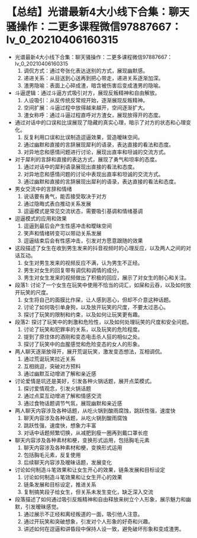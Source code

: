 # 【总结】光谱最新4大小线下合集：聊天骚操作：二更多课程微信97887667：lv_0_20210406160315

-   光谱最新4大小线下合集：聊天骚操作：二更多课程微信97887667：lv_0_20210406160315
    1.  调侃方式：通过夸张化表达送别的方式，展现幽默感。
    2.  递进关系：从目送到心送再到把心带走，递进关系逐渐加深。
    3.  渣男隐喻：表面上心碎成渣，暗含被伤害后变成渣男的隐喻。
-   斗逼逻辑：通过斗逼方式吸引对方，展现反叛精神和自由解放。
    1.  人设吸引：从反传统反常规开始，逐渐展现反叛精神。
    2.  空间扩展：斗逼过程中放得越来越开，空间逐渐扩大。
    3.  渣女称呼：通过斗逼过程直呼对方渣女，展现放得开的态度。
-   通过对话中的口误和比误展现了隐藏的真实心理，暗示了对方的状态和心理变化。
    1.  反复利用口误和比误制造逗逼效果，营造暧昧空间。
    2.  通过幽默和直接的言辞展现犀利的语录，表达直接的看法和态度。
    3.  对异地恋和感情问题进行讨论，展现出直率和坦诚的交流方式。
-   对于犀利的言辞和直接的表达方式，展现了勇气和坦率的态度。
    1.  通过对话中的犀利语录展现出直接的看法和态度。
    2.  对异地恋和感情问题的讨论中表现出直率和坦诚的交流方式。
    3.  通过幽默和直接的言辞展现出犀利的语录，表达直接的看法和态度。
-   男女交流中的言辞和情绪
    1.  说话要有勇气，能否接受取决于对方
    2.  通过隐晦式表白推动关系发展
    3.  逗逼模式是常见交流状态，需要吸引基调和情绪基调
-   逗逼模式的应用和效果
    1.  逗逼到最后会产生性感冲击和曖昧空间
    2.  笑声和情绪转变可以带动关系发展
    3.  逗逼结束后会有性感冲击，引发对方愿意跟随的效果
-   这段描述了女生在收到男生发来的抖音视频时的心理反应，以及两人之间的对话互动。
    1.  女生对男生发来的视频反应不满，认为男生不正经。
    2.  男生对女生的回复带有调侃和调情的成分。
    3.  男生对女生发来的视频做出了积极的回应，展示了对女生的耐心和关注。
-   段落1: 讨论了一个女生在玩笑中使用不恰当的词汇，如屎和云吞，以及如何放开玩笑的尺度。
    1.  女生将自己的面膜比作屎，让人感到恶心，但却不介意这种话题。
    2.  讨论了如何吸引单身狗，以及放开玩笑的尺度，不要太过恶心。
    3.  探讨了玩笑的限制和约束，以及如何让玩笑更有趣。
-   段落2: 探讨了玩笑中的刺激和危险性，以及如何处理玩笑的尺度和安全问题。
    1.  讨论了玩笑和犯罪率的关系，以及玩笑的危险程度。
    2.  提到了原住体的酒刚和变态电击杀人狂的相似之处。
    3.  探讨了玩笑中的血腥感觉和危险变态的女人的形象。
-   两人聊天逐渐放得开，展开荒诞玩笑，激发变态想法，互相调侃。 
    1.  通过荒诞玩笑拉近关系
    2.  互相挑逗，突破对方预料
    3.  通过幽默互动增进了解和亲近感
-   讨论爱情是坑还是美好，引发各种火锅话题，展开点菜模式。
    1.  探讨爱情观念，引发火锅话题
    2.  通过点菜互动增进了解和情感交流
    3.  通过食物话题调节气氛，展现幽默和亲近感
-   两人聊天内容涉及各种话题，从吃火锅到酸雨腐蚀，跳跃性强，速度快
    1.  聊天内容涉及各种话题，从吃火锅到酸雨腐蚀
    2.  跳跃性强，速度快，想象力丰富
    3.  对话中话题频繁切换，从减肥到瘦一圈再到戴口罩长痘
-   聊天内容涉及各种素材和梗，变换形式运用，包括胸毛元素
    1.  聊天内容涉及各种素材和梗，变换形式运用
    2.  包括胸毛元素，反复使用
    3.  后续聊天内容涉及暧昧话题，发展变化
-   讨论如何制造斗笔效果和让女生开心的效果，链条发展和目标设定
    1.  讨论如何制造斗笔效果和让女生开心的效果
    2.  链条发展和目标设定，推进关系
    3.  复制搞笑段子给女生，但关系未发生变化，缺乏深入交流
-   段落描述了如何通过吸引反叛精神和自由释放来树立个人形象，展示魅力和幽默，引发暧昧感觉。
    1.  通过展示不正经和离经叛道的一面，吸引他人注意。
    2.  通过开玩笑和突破想象，引发对个人形象的好奇和兴趣。
    3.  讲述如何在逗逼和讲昏段中保持人设一致，避免破坏形象和变成渣男。